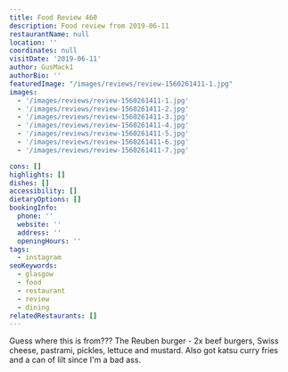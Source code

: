 ```yaml
---
title: Food Review 460
description: Food review from 2019-06-11
restaurantName: null
location: ''
coordinates: null
visitDate: '2019-06-11'
author: GusMack1
authorBio: ''
featuredImage: "/images/reviews/review-1560261411-1.jpg"
images:
  - '/images/reviews/review-1560261411-1.jpg'
  - '/images/reviews/review-1560261411-2.jpg'
  - '/images/reviews/review-1560261411-3.jpg'
  - '/images/reviews/review-1560261411-4.jpg'
  - '/images/reviews/review-1560261411-5.jpg'
  - '/images/reviews/review-1560261411-6.jpg'
  - '/images/reviews/review-1560261411-7.jpg'

cons: []
highlights: []
dishes: []
accessibility: []
dietaryOptions: []
bookingInfo:
  phone: ''
  website: ''
  address: ''
  openingHours: ''
tags:
  - instagram
seoKeywords:
  - glasgow
  - food
  - restaurant
  - review
  - dining
relatedRestaurants: []
---
```

Guess where this is from??? The Reuben burger - 2x beef burgers, Swiss cheese, pastrami, pickles, lettuce and mustard. Also got katsu curry fries and a can of lilt since I'm a bad ass.
